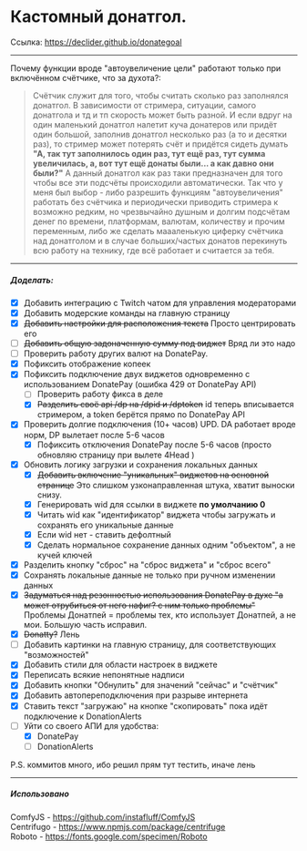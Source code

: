 # Кастомный донатгол.

Ссылка: https://declider.github.io/donategoal

---

Почему функции вроде "автоувеличение цели" работают только при включённом счётчике, что за духота?:
> Счётчик служит для того, чтобы считать сколько раз заполнялся донатгол. В зависимости от стримера, ситуации, самого донатгола и тд и тп скорость может быть разной. И если вдруг на один маленький донатгол налетит куча донатеров или придёт один большой, заполнив донатгол несколько раз (а то и десятки раз), то стример может потерять счёт и придётся сидеть думать __"А, так тут заполнилось один раз, тут ещё раз, тут сумма увеличилась, а, вот тут ещё донаты были... а как давно они были?"__
А данный донатгол как раз таки предназначен для того чтобы все эти подсчёты происходили автоматически. Так что у меня был выбор - либо разрешить функциям "автоувеличения" работать без счётчика и периодически приводить стримера к возможно редким, но чрезвычайно душным и долгим подсчётам денег по времени, платформам, валютам, количеству и прочим переменным, либо же сделать маааленькую циферку счётчика над донатголом и в случае больших/частых донатов перекинуть всю работу на технику, где всё работает и считается за тебя.

---

##### Доделать:
- [x] Добавить интеграцию с Twitch чатом для управления модераторами
- [x] Добавить модерские команды на главную страницу
- [x] ~~Добавить настройки для расположения текста~~ Просто центрировать его
- [ ] ~~Добавить общую задоначенную сумму под виджет~~ Вряд ли это надо
- [ ] Проверить работу других валют на DonatePay.
- [x] Пофиксить отображение копеек
- [x] Пофиксить подключение двух виджетов одновременно с использованием DonatePay (ошибка 429 от DonatePay API)
  - [ ] Проверить работу фикса в деле
  - [x] ~~Разделить своё api /dp на /dpid и /dptoken~~ id теперь вписывается стримером, а token берётся прямо по DonatePay API
- [x] Проверить долгие подключения (10+ часов) UPD. DA работает вроде норм, DP вылетает после 5-6 часов
  - [x] Пофиксить отключения DonatePay после 5-6 часов (просто обновляю страницу при вылете 4Head )
- [x] Обновить логику загрузки и сохранения локальных данных
  - [x] ~~Добавить включение "уникальных" виджетов на основной странице~~ Это слишком узконаправленная штука, хватит выноски снизу.
  - [x] Генерировать wid для ссылки в виджете **по умолчанию 0**
  - [x] Читать wid как "идентификатор" виджета чтобы загружать и сохранять его уникальные данные
  - [x] Если wid нет - ставить дефолтный
  - [x] Сделать нормальное сохранение данных одним "объектом", а не кучей ключей
- [x] Разделить кнопку "сброс" на "сброс виджета" и "сброс всего"
- [x] Сохранять локальные данные не только при ручном изменении данных
- [x] ~~Задуматься над резонностью использования DonatePay в духе "а может отрубиться от него нафиг? с ним только проблемы"~~ Проблемы Донатпей = проблемы тех, кто использует Донатпей, а не мои. Большую часть исправил.
- [x] ~~Donatty?~~ Лень
- [ ] Добавить картинки на главную страницу, для соответствующих "возможностей"
- [x] Добавить стили для области настроек в виджете
- [x] Переписать всякие непонятные надписи
- [x] Добавить кнопки "Обнулить" для значений "сейчас" и "счётчик"
- [x] Добавить автопереподключения при разрыве интернета
- [x] Ставить текст "загружаю" на кнопке "скопировать" пока идёт подключение к DonationAlerts
- [ ] Уйти со своего АПИ для удобства:
  - [X] DonatePay
  - [ ] DonationAlerts

P.S. коммитов много, ибо решил прям тут тестить, иначе лень

---

##### Использовано
ComfyJS - https://github.com/instafluff/ComfyJS  
Centrifugo - https://www.npmjs.com/package/centrifuge  
Roboto - https://fonts.google.com/specimen/Roboto  
